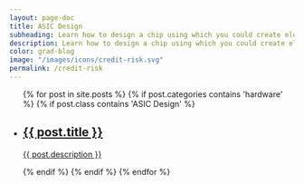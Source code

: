 ```yaml
---
layout: page-doc
title: ASIC Design
subheading: Learn how to design a chip using which you could create electronics applications.
description: Learn how to design a chip using which you could create electronics applications.
color: grad-blog
image: "/images/icons/credit-risk.svg"
permalink: /credit-risk
---
```


<div class="home-container">
  <div class="home-articles">
    <div class="home-wrapper">
      <div class="page-holder">
        <ul>
        {% for post in site.posts %}
          {% if post.categories contains 'hardware' %}
          		{% if post.class contains 'ASIC Design' %}
		            <li>
                  <a class="post-link" href="{{ site.baseurl }}{{ post.url }}">
                    <div class="page-treasure-wrapper">
                      <div class="page-treasure-image" >
                        <div style="background-image: url('{{ post.image }}')"></div>
                      </div>
                      <div class="page-treasure">
                        <h2>{{ post.title }}</h2>
                        <p>{{ post.description }}</p>
                      </div>
                    </div>
                  </a>
                </li>
            	{% endif %}
            {% endif %}
        {% endfor %}
        </ul>
      </div>
    </div>
  </div>
</div>